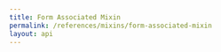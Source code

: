 ```yaml
---
title: Form Associated Mixin
permalink: /references/mixins/form-associated-mixin
layout: api
---
```

